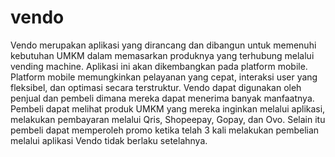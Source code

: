 # vendo

Vendo merupakan aplikasi yang dirancang dan dibangun untuk memenuhi kebutuhan UMKM dalam memasarkan produknya yang terhubung melalui vending machine. Aplikasi ini akan dikembangkan pada platform mobile. Platform mobile memungkinkan pelayanan yang cepat, interaksi user yang fleksibel, dan optimasi secara terstruktur. Vendo dapat digunakan oleh penjual dan pembeli dimana mereka dapat menerima banyak manfaatnya. Pembeli dapat melihat produk UMKM yang mereka inginkan melalui aplikasi, melakukan
pembayaran melalui Qris, Shopeepay, Gopay, dan Ovo. Selain itu pembeli dapat memperoleh promo ketika telah 3 kali melakukan pembelian melalui aplikasi Vendo tidak berlaku setelahnya.

